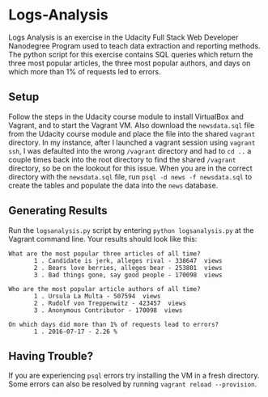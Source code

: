 # Logs-Analysis

 Logs Analysis is an exercise in the Udacity Full Stack Web Developer Nanodegree Program used to teach data extraction and reporting methods. The python script for this exercise contains SQL queries which return the three most popular articles, the three most popular authors, and days on which more than 1% of requests led to errors.
 
 ## Setup
 
 Follow the steps in the Udacity course module to install VirtualBox and Vagrant, and to start the Vagrant VM. Also download the `newsdata.sql` file from the Udacity course module and place the file into the shared `vagrant` directory. In my instance, after I launched a vagrant session using `vagrant ssh`, I was defaulted into the wrong `/vagrant` directory and had to `cd ..` a couple times back into the root directory to find the shared `/vagrant` directory, so be on the lookout for this issue. When you are in the correct directory with the `newsdata.sql` file, run `psql -d news -f newsdata.sql` to create the tables and populate the data into the `news` database.
 
 ## Generating Results
 
 Run the `logsanalysis.py` script by entering `python logsanalysis.py` at the Vagrant command line. Your results should look like this:
 
 ```
What are the most popular three articles of all time?
        1 . Candidate is jerk, alleges rival - 338647  views
        2 . Bears love berries, alleges bear - 253801  views
        3 . Bad things gone, say good people - 170098  views

Who are the most popular article authors of all time?
        1 . Ursula La Multa - 507594  views
        2 . Rudolf von Treppenwitz - 423457  views
        3 . Anonymous Contributor - 170098  views

On which days did more than 1% of requests lead to errors?
        1 . 2016-07-17 - 2.26 %
```

## Having Trouble?

If you are experiencing `psql` errors try installing the VM in a fresh directory. Some errors can also be resolved by running `vagrant reload --provision`. 
